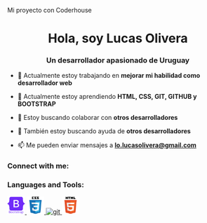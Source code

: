 Mi proyecto con Coderhouse

<h1 align="center">Hola, soy Lucas Olivera</h1>
<h3 align="center">Un desarrollador apasionado de Uruguay</h3>

- 🔭 Actualmente estoy trabajando en **mejorar mi habilidad como desarrollador web**

- 🌱 Actualmente estoy aprendiendo **HTML, CSS, GIT, GITHUB y BOOTSTRAP**

- 👯 Estoy buscando colaborar con **otros desarrolladores**

- 🤝 También estoy buscando ayuda de **otros desarrolladores**

- 📫 Me pueden enviar mensajes a **lo.lucasolivera@gmail.com**

<h3 align="left">Connect with me:</h3>
<p align="left">
</p>

<h3 align="left">Languages and Tools:</h3>
<p align="left"> <a href="https://getbootstrap.com" target="_blank" rel="noreferrer"> <img src="https://raw.githubusercontent.com/devicons/devicon/master/icons/bootstrap/bootstrap-plain-wordmark.svg" alt="bootstrap" width="40" height="40"/> </a> <a href="https://www.w3schools.com/css/" target="_blank" rel="noreferrer"> <img src="https://raw.githubusercontent.com/devicons/devicon/master/icons/css3/css3-original-wordmark.svg" alt="css3" width="40" height="40"/> </a> <a href="https://git-scm.com/" target="_blank" rel="noreferrer"> <img src="https://www.vectorlogo.zone/logos/git-scm/git-scm-icon.svg" alt="git" width="40" height="40"/> </a> <a href="https://www.w3.org/html/" target="_blank" rel="noreferrer"> <img src="https://raw.githubusercontent.com/devicons/devicon/master/icons/html5/html5-original-wordmark.svg" alt="html5" width="40" height="40"/> </a> </p>
